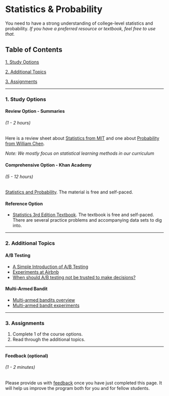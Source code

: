 # Statistics & Probability

You need to have a strong understanding of college-level statistics and probability. *If you have a preferred resource or textbook, feel free to use that.*

## Table of Contents
[1. Study Options](#section-a)

[2. Additional Topics](#section-b)

[3. Assignments](#section-c)

---

### <a name="section-a"></a>1. Study Options

#### Review Option - Summaries
###### (1 - 2 hours)

Here is a review sheet about [Statistics from MIT](https://s3.amazonaws.com/ds-foundations/resources/stats_handout.pdf) and one about [Probability from William Chen](https://s3.amazonaws.com/ds-foundations/resources/prob_handout.pdf).

*Note: We mostly focus on statistical learning methods in our curriculum*

#### Comprehensive Option - Khan Academy
###### (5 - 12 hours)

[Statistics and Probability](https://www.khanacademy.org/math/statistics-probability). The material is free and self-paced.

#### Reference Option
- [Statistics 3rd Edition Textbook](https://www.openintro.org/stat/textbook.php?stat_book=os). The textbook is free and self-paced. There are several practice problems and accompanying data sets to dig into.

---

### <a name="section-b"></a>2. Additional Topics

#### A/B Testing
- [A Simple Introduction of A/B Testing](https://www.optimizely.com/ab-testing/)
- [Experiments at Airbnb](http://nerds.airbnb.com/experiments-at-airbnb/)
- [When should A/B testing not be trusted to make decisions?](https://www.quora.com/When-should-A-B-testing-not-be-trusted-to-make-decisions/answer/Edwin-Chen-1?srid=sL8&share=1)

#### Multi-Armed Bandit
- [Multi-armed bandits overview](https://dataorigami.net/blogs/napkin-folding/79031811-multi-armed-bandits)
- [Multi-armed bandit experiments](https://support.google.com/analytics/answer/2844870?hl=en)

---

### <a name="section-c"></a>3. Assignments

1. Complete 1 of the course options.
2. Read through the additional topics.

---

#### Feedback (optional)
###### (1 - 2 minutes)

Please provide us with [feedback](https://goo.gl/forms/gkWsYCSFXw2z40v33) once you have just completed this page. It will help us improve the program both for you and for fellow students.
